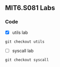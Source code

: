## MIT6.S081 Labs

### Code

* [x] utils lab
```
git checkout utils
```
* [ ] syscall lab
```
git checkout syscall
```